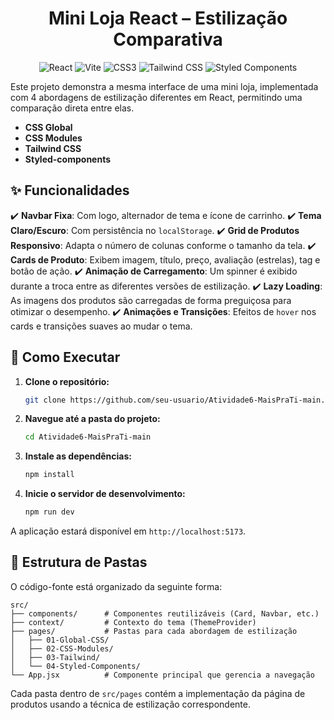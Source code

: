 <h1 align="center">Mini Loja React – Estilização Comparativa</h1>

<p align="center">
  <img src="https://img.shields.io/badge/React-20232A?style=for-the-badge&logo=react&logoColor=61DAFB" alt="React"/>
  <img src="https://img.shields.io/badge/Vite-B73BFE?style=for-the-badge&logo=vite&logoColor=FFD62E" alt="Vite"/>
  <img src="https://img.shields.io/badge/CSS3-1572B6?style=for-the-badge&logo=css3&logoColor=white" alt="CSS3"/>
  <img src="https://img.shields.io/badge/Tailwind_CSS-38B2AC?style=for-the-badge&logo=tailwind-css&logoColor=white" alt="Tailwind CSS"/>
  <img src="https://img.shields.io/badge/styled--components-DB7093?style=for-the-badge&logo=styled-components&logoColor=white" alt="Styled Components"/>
</p>

Este projeto demonstra a mesma interface de uma mini loja, implementada com 4 abordagens de estilização diferentes em React, permitindo uma comparação direta entre elas.

- **CSS Global**
- **CSS Modules**
- **Tailwind CSS**
- **Styled-components**

## ✨ Funcionalidades

✔️ **Navbar Fixa**: Com logo, alternador de tema e ícone de carrinho.
✔️ **Tema Claro/Escuro**: Com persistência no `localStorage`.
✔️ **Grid de Produtos Responsivo**: Adapta o número de colunas conforme o tamanho da tela.
✔️ **Cards de Produto**: Exibem imagem, título, preço, avaliação (estrelas), tag e botão de ação.
✔️ **Animação de Carregamento**: Um spinner é exibido durante a troca entre as diferentes versões de estilização.
✔️ **Lazy Loading**: As imagens dos produtos são carregadas de forma preguiçosa para otimizar o desempenho.
✔️ **Animações e Transições**: Efeitos de `hover` nos cards e transições suaves ao mudar o tema.

## 🚀 Como Executar

1.  **Clone o repositório:**
    ```sh
    git clone https://github.com/seu-usuario/Atividade6-MaisPraTi-main.git
    ```

2.  **Navegue até a pasta do projeto:**
    ```sh
    cd Atividade6-MaisPraTi-main
    ```

3.  **Instale as dependências:**
    ```sh
    npm install
    ```

4.  **Inicie o servidor de desenvolvimento:**
    ```sh
    npm run dev
    ```

A aplicação estará disponível em `http://localhost:5173`.

## 📂 Estrutura de Pastas

O código-fonte está organizado da seguinte forma:

```
src/
├── components/      # Componentes reutilizáveis (Card, Navbar, etc.)
├── context/         # Contexto do tema (ThemeProvider)
├── pages/           # Pastas para cada abordagem de estilização
│   ├── 01-Global-CSS/
│   ├── 02-CSS-Modules/
│   ├── 03-Tailwind/
│   └── 04-Styled-Components/
└── App.jsx          # Componente principal que gerencia a navegação
```

Cada pasta dentro de `src/pages` contém a implementação da página de produtos usando a técnica de estilização correspondente.
